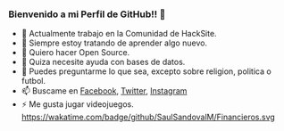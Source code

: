 ### Bienvenido a mi Perfil de GitHub!! 👋



- 🔭 Actualmente trabajo en la Comunidad de HackSite.
- 🌱 Siempre estoy tratando de aprender algo nuevo.
- 👯 Quiero hacer Open Source.
- 🤔 Quiza necesite ayuda con bases de datos.
- 💬 Puedes preguntarme lo que sea, excepto sobre religion, politica o futbol.
- 📫 Buscame en [Facebook](https://www.facebook.com/SaulSandovalM), [Twitter](https://twitter.com/SaulSandovalM), [Instagram](https://www.instagram.com/saulsandovalm/?hl=es-la)
- ⚡ Me gusta jugar videojuegos.
https://wakatime.com/badge/github/SaulSandovalM/Financieros.svg
